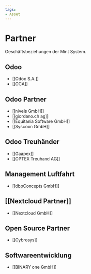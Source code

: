 ```yaml
---
tags:
- Asset
---
```

# Partner

Geschäftsbeziehungen der Mint System.

## Odoo

* [[Odoo S.A.]]
* [[OCA]]
## Odoo Partner

* [[nivels GmbH]]
* [[giordano.ch ag]]
* [[Equitania Software GmbH]]
* [[Syscoon GmbH]]

## Odoo Treuhänder

* [[Gaapex]]
* [[OPTEX Treuhand AG]]

## Management Luftfahrt

* [[dbpConcepts GmbH]]

## [[Nextcloud Partner]]

* [[Nextcloud GmbH]]

## Open Source Partner

* [[Cybrosys]]

## Softwareentwicklung

* [[BINARY one GmbH]]